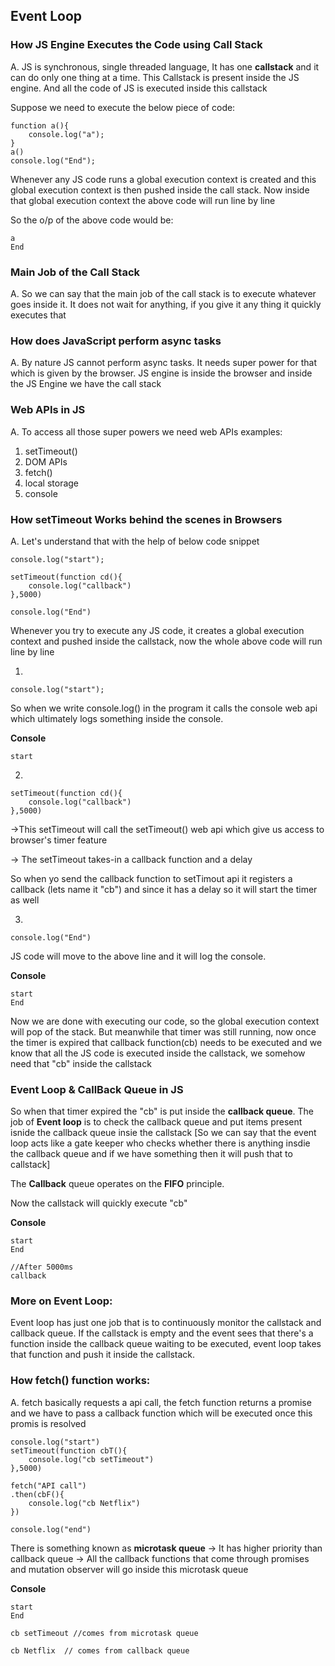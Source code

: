 ## Event Loop

### How JS Engine Executes the Code using Call Stack

A. JS is synchronous, single threaded language, It has one **callstack** and it can do only one thing at a time.
This Callstack is present inside the JS engine. And all the code of JS is executed inside this callstack

Suppose we need to execute the below piece of code:

```
function a(){
    console.log("a");
}
a()
console.log("End");
```

Whenever any JS code runs a global execution context is created and this global execution context is then pushed inside the call stack.
Now inside that global execution context the above code will run line by line

So the o/p of the above code would be:

```
a
End
```

### Main Job of the Call Stack

A. So we can say that the main job of the call stack is to execute whatever goes inside it.
It does not wait for anything, if you give it any thing it quickly executes that

### How does JavaScript perform async tasks

A. By nature JS cannot perform async tasks.
It needs super power for that which is given by the browser.
JS engine is inside the browser and inside the JS Engine we have the call stack

### Web APIs in JS

A. To access all those super powers we need web APIs
examples:

1. setTimeout()
2. DOM APIs
3. fetch()
4. local storage
5. console

### How setTimeout Works behind the scenes in Browsers

A.
Let's understand that with the help of below code snippet

```
console.log("start");

setTimeout(function cd(){
    console.log("callback")
},5000)

console.log("End")

```

Whenever you try to execute any JS code, it creates a global execution context and pushed inside the callstack, now the whole above code will run line by line

1.

```
console.log("start");
```

So when we write console.log() in the program it calls the console web api which ultimately logs something inside the console.

**Console**

```
start
```

2.

```
setTimeout(function cd(){
    console.log("callback")
},5000)

```

->This setTimeout will call the setTimeout() web api which give us access to browser's timer feature

-> The setTimeout takes-in a callback function and a delay

So when yo send the callback function to setTimout api it registers a callback (lets name it "cb") and since it has a delay so it will start the timer as well

3.

```
console.log("End")
```

JS code will move to the above line and it will log the console.

**Console**

```
start
End
```

Now we are done with executing our code, so the global execution context will pop of the stack. But meanwhile that timer was still running, now once the timer is expired that callback function(cb) needs to be executed and we know that all the JS code is executed inside the callstack, we somehow need that "cb" inside the callstack

### Event Loop & CallBack Queue in JS

So when that timer expired the "cb" is put inside the **callback queue**.
The job of **Event loop** is to check the callback queue and put items present isnide the callback queue insie the callstack [So we can say that the event loop acts like a gate keeper who checks whether there is anything insdie the callback queue and if we have something then it will push that to callstack]

The **Callback** queue operates on the **FIFO** principle.

Now the callstack will quickly execute "cb"

**Console**

```
start
End

//After 5000ms
callback
```

### More on Event Loop:

Event loop has just one job that is to continuously monitor the callstack and callback queue.
If the callstack is empty and the event sees that there's a function inside the callback queue waiting to be executed, event loop takes that function and push it inside the callstack.

### How fetch() function works:

A. fetch basically requests a api call, the fetch function returns a promise and we have to pass a callback function which will be executed once this promis is resolved

```
console.log("start")
setTimeout(function cbT(){
    console.log("cb setTimeout")
},5000)

fetch("API call")
.then(cbF(){
    console.log("cb Netflix")
})

console.log("end")
```

There is something known as **microtask queue**
-> It has higher priority than callback queue
-> All the callback functions that come through promises and mutation observer will go inside this microtask queue

**Console**

```
start
End

cb setTimeout //comes from microtask queue

cb Netflix  // comes from callback queue

```
